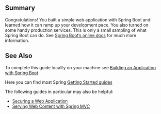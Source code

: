 

## Summary

Congratulations! You built a simple web application with Spring Boot and learned how it can ramp up your development pace. You also turned on some handy production services. This is only a small sampling of what Spring Boot can do. See [Spring Boot’s online docs](https://docs.spring.io/spring-boot/docs/2.5.0/reference/htmlsingle) for much more information.


## See Also

To complete this guide locallly on your machine see [Building an Application with Spring Boot](https://spring.io/guides/gs/spring-boot/)

Here you can find most Spring [Getting Started guides](https://spring.io/guides)

The following guides in particular may also be helpful:

*   [Securing a Web Application](https://spring.io/guides/gs/securing-web/)
*   [Serving Web Content with Spring MVC](https://spring.io/guides/gs/serving-web-content/)

